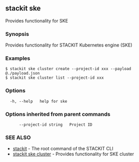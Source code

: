 ## stackit ske

Provides functionality for SKE

### Synopsis

Provides functionality for STACKIT Kubernetes engine (SKE)

### Examples

```
$ stackit ske cluster create --project-id xxx --payload @./payload.json
$ stackit ske cluster list --project-id xxx
```

### Options

```
  -h, --help   help for ske
```

### Options inherited from parent commands

```
      --project-id string   Project ID
```

### SEE ALSO

* [stackit](./stackit.md)	 - The root command of the STACKIT CLI
* [stackit ske cluster](./stackit_ske_cluster.md)	 - Provides functionality for SKE cluster

